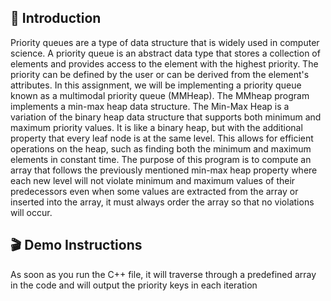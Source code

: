 ## 🚀 Introduction
Priority queues are a type of data structure that is widely used in computer science. A priority queue is an abstract data type that stores a collection of elements and provides access to the element with the highest priority. The priority can be defined by the user or can be derived from the element's attributes. In this assignment, we will be implementing a priority queue known as a multimodal priority queue (MMHeap). The MMheap program implements a min-max heap data structure. The Min-Max Heap is a variation of the binary heap data structure that supports both minimum and maximum priority values. It is like a binary heap, but with the additional property that every leaf node is at the same level. This allows for efficient operations on the heap, such as finding both the minimum and maximum elements in constant time. The purpose of this program is to compute an array that follows the previously mentioned min-max heap property where each new level will not violate minimum and maximum values of their predecessors even when some values are extracted from the array or inserted into the array, it must always order the array so that no violations will occur.

## 🎬 Demo Instructions
As soon as you run the C++ file, it will traverse through a predefined array in the code and will output the priority keys in each iteration
